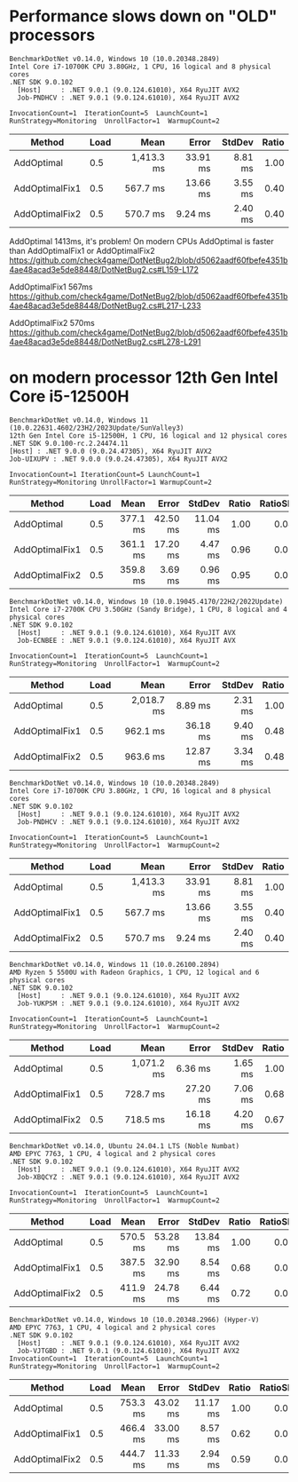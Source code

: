 # Performance slows down on "OLD" processors

```
BenchmarkDotNet v0.14.0, Windows 10 (10.0.20348.2849)
Intel Core i7-10700K CPU 3.80GHz, 1 CPU, 16 logical and 8 physical cores
.NET SDK 9.0.102
  [Host]     : .NET 9.0.1 (9.0.124.61010), X64 RyuJIT AVX2
  Job-PNDHCV : .NET 9.0.1 (9.0.124.61010), X64 RyuJIT AVX2

InvocationCount=1  IterationCount=5  LaunchCount=1  
RunStrategy=Monitoring  UnrollFactor=1  WarmupCount=2  

```
| Method         | Load | Mean       | Error    | StdDev  | Ratio |
|--------------- |----- |-----------:|---------:|--------:|------:|
| AddOptimal     | 0.5  | 1,413.3 ms | 33.91 ms | 8.81 ms |  1.00 |
| AddOptimalFix1 | 0.5  |   567.7 ms | 13.66 ms | 3.55 ms |  0.40 |
| AddOptimalFix2 | 0.5  |   570.7 ms |  9.24 ms | 2.40 ms |  0.40 |

AddOptimal 1413ms, it's problem! On modern CPUs AddOptimal is faster than  AddOptimalFix1 or  AddOptimalFix2
https://github.com/check4game/DotNetBug2/blob/d5062aadf60fbefe4351b4ae48acad3e5de88448/DotNetBug2.cs#L159-L172

AddOptimalFix1 567ms
https://github.com/check4game/DotNetBug2/blob/d5062aadf60fbefe4351b4ae48acad3e5de88448/DotNetBug2.cs#L217-L233

AddOptimalFix2 570ms
https://github.com/check4game/DotNetBug2/blob/d5062aadf60fbefe4351b4ae48acad3e5de88448/DotNetBug2.cs#L278-L291


# on modern processor 12th Gen Intel Core i5-12500H

```
BenchmarkDotNet v0.14.0, Windows 11 (10.0.22631.4602/23H2/2023Update/SunValley3)
12th Gen Intel Core i5-12500H, 1 CPU, 16 logical and 12 physical cores
.NET SDK 9.0.100-rc.2.24474.11
[Host] : .NET 9.0.0 (9.0.24.47305), X64 RyuJIT AVX2
Job-UIXUPV : .NET 9.0.0 (9.0.24.47305), X64 RyuJIT AVX2

InvocationCount=1 IterationCount=5 LaunchCount=1
RunStrategy=Monitoring UnrollFactor=1 WarmupCount=2
```

| Method         | Load | Mean     | Error    | StdDev   | Ratio | RatioSD |
|--------------- |----- |---------:|---------:|---------:|------:|--------:|
| AddOptimal     | 0.5  | 377.1 ms | 42.50 ms | 11.04 ms |  1.00 |    0.04 |
| AddOptimalFix1 | 0.5  | 361.1 ms | 17.20 ms |  4.47 ms |  0.96 |    0.03 |
| AddOptimalFix2 | 0.5  | 359.8 ms |  3.69 ms |  0.96 ms |  0.95 |    0.02 |

```
BenchmarkDotNet v0.14.0, Windows 10 (10.0.19045.4170/22H2/2022Update)
Intel Core i7-2700K CPU 3.50GHz (Sandy Bridge), 1 CPU, 8 logical and 4 physical cores
.NET SDK 9.0.102
  [Host]     : .NET 9.0.1 (9.0.124.61010), X64 RyuJIT AVX
  Job-ECNBEE : .NET 9.0.1 (9.0.124.61010), X64 RyuJIT AVX

InvocationCount=1  IterationCount=5  LaunchCount=1  
RunStrategy=Monitoring  UnrollFactor=1  WarmupCount=2  
```
| Method         | Load | Mean       | Error    | StdDev  | Ratio |
|--------------- |----- |-----------:|---------:|--------:|------:|
| AddOptimal     | 0.5  | 2,018.7 ms |  8.89 ms | 2.31 ms |  1.00 |
| AddOptimalFix1 | 0.5  |   962.1 ms | 36.18 ms | 9.40 ms |  0.48 |
| AddOptimalFix2 | 0.5  |   963.6 ms | 12.87 ms | 3.34 ms |  0.48 |

```
BenchmarkDotNet v0.14.0, Windows 10 (10.0.20348.2849)
Intel Core i7-10700K CPU 3.80GHz, 1 CPU, 16 logical and 8 physical cores
.NET SDK 9.0.102
  [Host]     : .NET 9.0.1 (9.0.124.61010), X64 RyuJIT AVX2
  Job-PNDHCV : .NET 9.0.1 (9.0.124.61010), X64 RyuJIT AVX2

InvocationCount=1  IterationCount=5  LaunchCount=1  
RunStrategy=Monitoring  UnrollFactor=1  WarmupCount=2  

```
| Method         | Load | Mean       | Error    | StdDev  | Ratio |
|--------------- |----- |-----------:|---------:|--------:|------:|
| AddOptimal     | 0.5  | 1,413.3 ms | 33.91 ms | 8.81 ms |  1.00 |
| AddOptimalFix1 | 0.5  |   567.7 ms | 13.66 ms | 3.55 ms |  0.40 |
| AddOptimalFix2 | 0.5  |   570.7 ms |  9.24 ms | 2.40 ms |  0.40 |

```
BenchmarkDotNet v0.14.0, Windows 11 (10.0.26100.2894)
AMD Ryzen 5 5500U with Radeon Graphics, 1 CPU, 12 logical and 6 physical cores
.NET SDK 9.0.102
  [Host]     : .NET 9.0.1 (9.0.124.61010), X64 RyuJIT AVX2
  Job-YUKPSM : .NET 9.0.1 (9.0.124.61010), X64 RyuJIT AVX2

InvocationCount=1  IterationCount=5  LaunchCount=1  
RunStrategy=Monitoring  UnrollFactor=1  WarmupCount=2  
```

| Method         | Load | Mean       | Error    | StdDev  | Ratio |
|--------------- |----- |-----------:|---------:|--------:|------:|
| AddOptimal     | 0.5  | 1,071.2 ms |  6.36 ms | 1.65 ms |  1.00 |
| AddOptimalFix1 | 0.5  |   728.7 ms | 27.20 ms | 7.06 ms |  0.68 |
| AddOptimalFix2 | 0.5  |   718.5 ms | 16.18 ms | 4.20 ms |  0.67 |

```
BenchmarkDotNet v0.14.0, Ubuntu 24.04.1 LTS (Noble Numbat)
AMD EPYC 7763, 1 CPU, 4 logical and 2 physical cores
.NET SDK 9.0.102
  [Host]     : .NET 9.0.1 (9.0.124.61010), X64 RyuJIT AVX2
  Job-XBQCYZ : .NET 9.0.1 (9.0.124.61010), X64 RyuJIT AVX2

InvocationCount=1  IterationCount=5  LaunchCount=1  
RunStrategy=Monitoring  UnrollFactor=1  WarmupCount=2
```

| Method         | Load | Mean     | Error    | StdDev   | Ratio | RatioSD |
|--------------- |----- |---------:|---------:|---------:|------:|--------:|
| AddOptimal     | 0.5  | 570.5 ms | 53.28 ms | 13.84 ms |  1.00 |    0.03 |
| AddOptimalFix1 | 0.5  | 387.5 ms | 32.90 ms |  8.54 ms |  0.68 |    0.02 |
| AddOptimalFix2 | 0.5  | 411.9 ms | 24.78 ms |  6.44 ms |  0.72 |    0.02 |

```
BenchmarkDotNet v0.14.0, Windows 10 (10.0.20348.2966) (Hyper-V)
AMD EPYC 7763, 1 CPU, 4 logical and 2 physical cores
.NET SDK 9.0.102
  [Host]     : .NET 9.0.1 (9.0.124.61010), X64 RyuJIT AVX2
  Job-VJTGBD : .NET 9.0.1 (9.0.124.61010), X64 RyuJIT AVX2
InvocationCount=1  IterationCount=5  LaunchCount=1  
RunStrategy=Monitoring  UnrollFactor=1  WarmupCount=2
```

| Method         | Load | Mean     | Error    | StdDev   | Ratio | RatioSD |
|--------------- |----- |---------:|---------:|---------:|------:|--------:|
| AddOptimal     | 0.5  | 753.3 ms | 43.02 ms | 11.17 ms |  1.00 |    0.02 |
| AddOptimalFix1 | 0.5  | 466.4 ms | 33.00 ms |  8.57 ms |  0.62 |    0.01 |
| AddOptimalFix2 | 0.5  | 444.7 ms | 11.33 ms |  2.94 ms |  0.59 |    0.01 |
